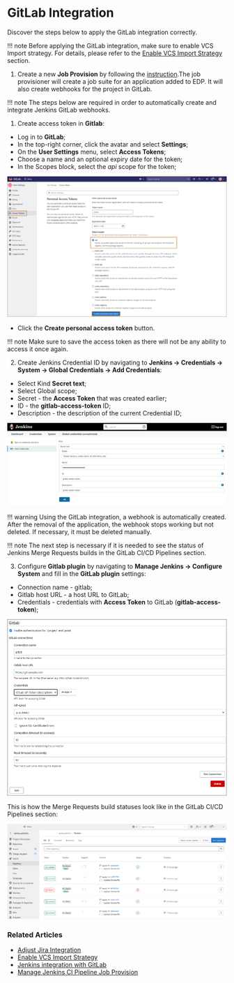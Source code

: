 # GitLab Integration

Discover the steps below to apply the GitLab integration correctly.

!!! note
    Before applying the GitLab integration, make sure to enable VCS Import strategy. For details, please refer to the [Enable VCS Import Strategy](import-strategy.md) section.

1. Create a new **Job Provision** by following the [instruction](manage-jenkins-ci-job-provision.md#gitlab-gitlab).The job provisioner will create a job suite for an application added to EDP. It will also create webhooks for the project in GitLab.

!!! note
    The steps below are required in order to automatically create and integrate Jenkins GitLab webhooks.

1. Create access token in **Gitlab**:

  * Log in to **GitLab**;
  * In the top-right corner, click the avatar and select **Settings**;
  * On the **User Settings** menu, select **Access Tokens**;
  * Choose a name and an optional expiry date for the token;
  * In the Scopes block, select the *api* scope for the token;

  ![scopes](../assets/operator-guide/scopes.png "scopes")

  * Click the **Create personal access token** button.

  !!! note
      Make sure to save the access token as there will not be any ability to access it once again.

2. Create Jenkins Credential ID by navigating to **Jenkins -> Credentials -> System -> Global Credentials -> Add Credentials**:

  * Select Kind **Secret text**;
  * Select Global scope;
  * Secret - the **Access Token** that was created earlier;
  * ID - the **gitlab-access-token** ID;
  * Description - the description of the current Credential ID;

  ![jenkins-cred](../assets/operator-guide/jenkins-cred.png "jenkins-cred")

  !!! warning
      Using the GitLab integration, a webhook is automatically created. After the removal of the application, the webhook stops working but not deleted. If necessary, it must be deleted manually.

  !!! note
      The next step is necessary if it is needed to see the status of Jenkins Merge Requests builds in the GitLab CI/CD Pipelines section.

3. Configure **Gitlab plugin** by navigating to **Manage Jenkins -> Configure System** and fill in the **GitLab plugin** settings:

  * Connection name - gitlab;
  * Gitlab host URL - a host URL to GitLab;
  * Credentials - credentials with **Access Token** to GitLab (**gitlab-access-token**);

  ![gitlab-plugin-configuration](../assets/operator-guide/gitlab-plugin-configuration.png "gitlab-plugin-configuration")

  This is how the Merge Requests build statuses look like in the GitLab CI/CD Pipelines section:

  ![gitlab-mr-statuses](../assets/operator-guide/gitlab-pipeline-stats.png "gitlab-mr-statuses")

### Related Articles

* [Adjust Jira Integration](jira-integration.md)
* [Enable VCS Import Strategy](import-strategy.md)
* [Jenkins integration with GitLab](https://docs.gitlab.com/ee/integration/jenkins.html)
* [Manage Jenkins CI Pipeline Job Provision](manage-jenkins-ci-job-provision.md)
